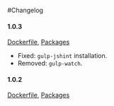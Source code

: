 #Changelog

#### 1.0.3
[Dockerfile](https://github.com/ganlanyuan/dockerfile/blob/e6ba55c962c9b7863d619015b0e7bb49fd07dcea/web/Dockerfile), 
[Packages](https://github.com/ganlanyuan/dockerfile/blob/e6ba55c962c9b7863d619015b0e7bb49fd07dcea/web/package.json)  
- Fixed: `gulp-jshint` installation.
- Removed: `gulp-watch`.   

#### 1.0.2
[Dockerfile](https://github.com/ganlanyuan/dockerfile/blob/0e3154488fa427d6010b854ef8e0925936a198d0/web/Dockerfile), 
[Packages](https://github.com/ganlanyuan/dockerfile/blob/0e3154488fa427d6010b854ef8e0925936a198d0/web/package.json)  
